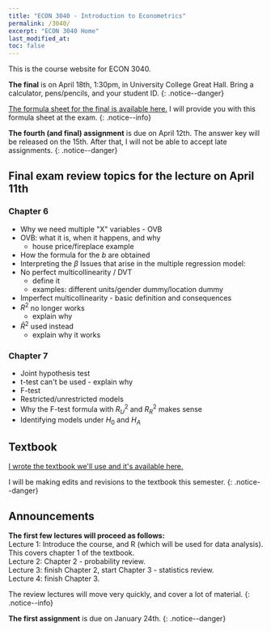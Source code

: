 ```yaml
---
title: "ECON 3040 - Introduction to Econometrics"
permalink: /3040/
excerpt: "ECON 3040 Home"
last_modified_at:
toc: false
---
```


This is the course website for ECON 3040.

**The final** is on April 18th, 1:30pm, in University College Great Hall. Bring a calculator, pens/pencils, and your student ID.
{: .notice--danger}

[The formula sheet for the final is available here.](https://rtgodwin.com/3040/exams/formula.pdf) I will provide you with this formula sheet at the exam.
{: .notice--info}

**The fourth (and final) assignment** is due on April 12th. The answer key will be released on the 15th. After that, I will not be able to accept late assignments.
{: .notice--danger}

## Final exam review topics for the lecture on April 11th

### Chapter 6
- Why we need multiple "X" variables - OVB
- OVB: what it is, when it happens, and why
  * house price/fireplace example
- How the formula for the $b$ are obtained
- Interpreting the $\beta$
Issues that arise in the multiple regression model:
- No perfect multicollinearity / DVT
  * define it
  * examples: different units/gender dummy/location dummy
- Imperfect multicollinearity - basic definition and consequences
- $R^2$ no longer works
  * explain why
- $\bar{R}^2$ used instead
  * explain why it works

### Chapter 7
- Joint hypothesis test
- t-test can't be used - explain why
- F-test
- Restricted/unrestricted models
- Why the F-test formula with $R^2_U$ and $R^2_R$ makes sense
- Identifying models under $H_0$ and $H_A$

## Textbook
[I wrote the textbook we'll use and it's available here.](https://rtgodwin.com/introeconometrics.pdf)

I will be making edits and revisions to the textbook this semester.
{: .notice--danger}

## Announcements

**The first few lectures will proceed as follows:**  
Lecture 1: Introduce the course, and R (which will be used for data analysis). This covers chapter 1 of the textbook.  
Lecture 2: Chapter 2 - probability review.  
Lecture 3: finish Chapter 2, start Chapter 3 - statistics review.  
Lecture 4: finish Chapter 3.  

The review lectures will move very quickly, and cover a lot of material.
{: .notice--info}

**The first assignment** is due on January 24th.
{: .notice--danger}
